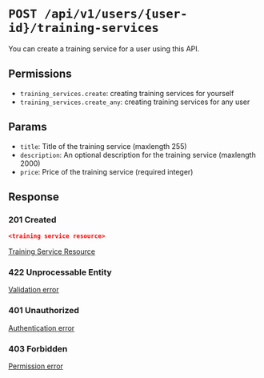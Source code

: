 # `POST /api/v1/users/{user-id}/training-services`
You can create a training service for a user using this API.


## Permissions

- `training_services.create`: creating training services for yourself
- `training_services.create_any`: creating training services for any user

## Params

- `title`: Title of the training service (maxlength 255)
- `description`: An optional description for the training service (maxlength 2000)
- `price`: Price of the training service (required integer)

## Response

### 201 Created
```json
<training service resource>
```

[Training Service Resource](training_service_resource.md)

### 422 Unprocessable Entity
[Validation error](../../_globals/validation-errors.md)

### 401 Unauthorized
[Authentication error](../../_globals/authentication-errors.md)

### 403 Forbidden
[Permission error](../../_globals/permission-errors.md)

